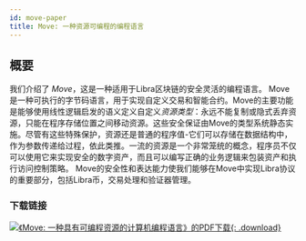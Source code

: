 ```yaml
---
id: move-paper
title: Move: 一种资源可编程的编程语言
---
```


<!-- hide the table of contents --><style>.toc-headings {display: none !important; visibility: hidden !important;}</style>

## 概要

我们介绍了 *Move*，这是一种适用于Libra区块链的安全灵活的编程语言。 Move是一种可执行的字节码语言，用于实现自定义交易和智能合约。Move的主要功能是能够使用线性逻辑启发的语义定义自定义*资源类型*：永远不能复制或隐式丢弃资源，只能在程序存储位置之间移动资源。这些安全保证由Move的类型系统静态实施。尽管有这些特殊保护，资源还是普通的程序值-它们可以存储在数据结构中，作为参数传递给过程，依此类推。一流的资源是一个非常笼统的概念，程序员不仅可以使用它来实现安全的数字资产，而且可以编写正确的业务逻辑来包装资产和执行访问控制策略。 Move的安全性和表达能力使我们能够在Move中实现Libra协议的重要部分，包括Libra币，交易处理和验证器管理。


### 下载链接

[![《Move: 一种具有可编程资源的计算机编程语言》的PDF下载](assets/illustrations/move-language-pdf.png){: .download}](assets/papers/libra-move-a-language-with-programmable-resources.pdf)
